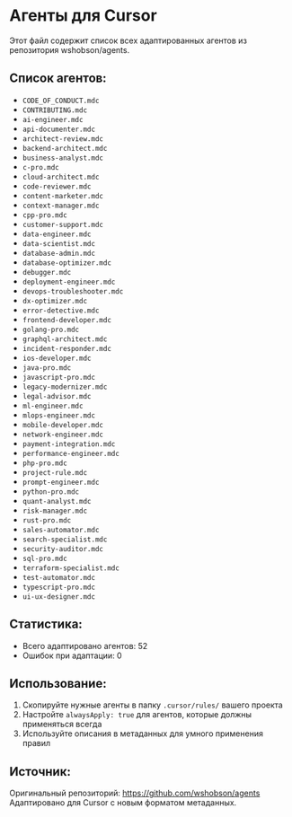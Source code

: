 # Агенты для Cursor

Этот файл содержит список всех адаптированных агентов из репозитория wshobson/agents.

## Список агентов:

- `CODE_OF_CONDUCT.mdc`
- `CONTRIBUTING.mdc`
- `ai-engineer.mdc`
- `api-documenter.mdc`
- `architect-review.mdc`
- `backend-architect.mdc`
- `business-analyst.mdc`
- `c-pro.mdc`
- `cloud-architect.mdc`
- `code-reviewer.mdc`
- `content-marketer.mdc`
- `context-manager.mdc`
- `cpp-pro.mdc`
- `customer-support.mdc`
- `data-engineer.mdc`
- `data-scientist.mdc`
- `database-admin.mdc`
- `database-optimizer.mdc`
- `debugger.mdc`
- `deployment-engineer.mdc`
- `devops-troubleshooter.mdc`
- `dx-optimizer.mdc`
- `error-detective.mdc`
- `frontend-developer.mdc`
- `golang-pro.mdc`
- `graphql-architect.mdc`
- `incident-responder.mdc`
- `ios-developer.mdc`
- `java-pro.mdc`
- `javascript-pro.mdc`
- `legacy-modernizer.mdc`
- `legal-advisor.mdc`
- `ml-engineer.mdc`
- `mlops-engineer.mdc`
- `mobile-developer.mdc`
- `network-engineer.mdc`
- `payment-integration.mdc`
- `performance-engineer.mdc`
- `php-pro.mdc`
- `project-rule.mdc`
- `prompt-engineer.mdc`
- `python-pro.mdc`
- `quant-analyst.mdc`
- `risk-manager.mdc`
- `rust-pro.mdc`
- `sales-automator.mdc`
- `search-specialist.mdc`
- `security-auditor.mdc`
- `sql-pro.mdc`
- `terraform-specialist.mdc`
- `test-automator.mdc`
- `typescript-pro.mdc`
- `ui-ux-designer.mdc`


## Статистика:
- Всего адаптировано агентов: 52
- Ошибок при адаптации: 0

## Использование:
1. Скопируйте нужные агенты в папку `.cursor/rules/` вашего проекта
2. Настройте `alwaysApply: true` для агентов, которые должны применяться всегда
3. Используйте описания в метаданных для умного применения правил

## Источник:
Оригинальный репозиторий: https://github.com/wshobson/agents
Адаптировано для Cursor с новым форматом метаданных.
